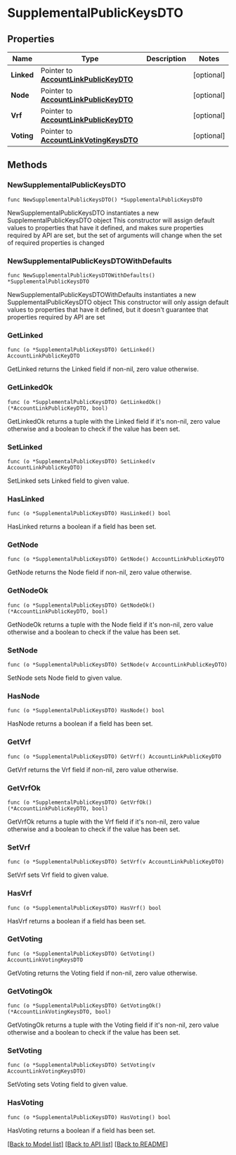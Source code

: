 # SupplementalPublicKeysDTO

## Properties

Name | Type | Description | Notes
------------ | ------------- | ------------- | -------------
**Linked** | Pointer to [**AccountLinkPublicKeyDTO**](AccountLinkPublicKeyDTO.md) |  | [optional] 
**Node** | Pointer to [**AccountLinkPublicKeyDTO**](AccountLinkPublicKeyDTO.md) |  | [optional] 
**Vrf** | Pointer to [**AccountLinkPublicKeyDTO**](AccountLinkPublicKeyDTO.md) |  | [optional] 
**Voting** | Pointer to [**AccountLinkVotingKeysDTO**](AccountLinkVotingKeysDTO.md) |  | [optional] 

## Methods

### NewSupplementalPublicKeysDTO

`func NewSupplementalPublicKeysDTO() *SupplementalPublicKeysDTO`

NewSupplementalPublicKeysDTO instantiates a new SupplementalPublicKeysDTO object
This constructor will assign default values to properties that have it defined,
and makes sure properties required by API are set, but the set of arguments
will change when the set of required properties is changed

### NewSupplementalPublicKeysDTOWithDefaults

`func NewSupplementalPublicKeysDTOWithDefaults() *SupplementalPublicKeysDTO`

NewSupplementalPublicKeysDTOWithDefaults instantiates a new SupplementalPublicKeysDTO object
This constructor will only assign default values to properties that have it defined,
but it doesn't guarantee that properties required by API are set

### GetLinked

`func (o *SupplementalPublicKeysDTO) GetLinked() AccountLinkPublicKeyDTO`

GetLinked returns the Linked field if non-nil, zero value otherwise.

### GetLinkedOk

`func (o *SupplementalPublicKeysDTO) GetLinkedOk() (*AccountLinkPublicKeyDTO, bool)`

GetLinkedOk returns a tuple with the Linked field if it's non-nil, zero value otherwise
and a boolean to check if the value has been set.

### SetLinked

`func (o *SupplementalPublicKeysDTO) SetLinked(v AccountLinkPublicKeyDTO)`

SetLinked sets Linked field to given value.

### HasLinked

`func (o *SupplementalPublicKeysDTO) HasLinked() bool`

HasLinked returns a boolean if a field has been set.

### GetNode

`func (o *SupplementalPublicKeysDTO) GetNode() AccountLinkPublicKeyDTO`

GetNode returns the Node field if non-nil, zero value otherwise.

### GetNodeOk

`func (o *SupplementalPublicKeysDTO) GetNodeOk() (*AccountLinkPublicKeyDTO, bool)`

GetNodeOk returns a tuple with the Node field if it's non-nil, zero value otherwise
and a boolean to check if the value has been set.

### SetNode

`func (o *SupplementalPublicKeysDTO) SetNode(v AccountLinkPublicKeyDTO)`

SetNode sets Node field to given value.

### HasNode

`func (o *SupplementalPublicKeysDTO) HasNode() bool`

HasNode returns a boolean if a field has been set.

### GetVrf

`func (o *SupplementalPublicKeysDTO) GetVrf() AccountLinkPublicKeyDTO`

GetVrf returns the Vrf field if non-nil, zero value otherwise.

### GetVrfOk

`func (o *SupplementalPublicKeysDTO) GetVrfOk() (*AccountLinkPublicKeyDTO, bool)`

GetVrfOk returns a tuple with the Vrf field if it's non-nil, zero value otherwise
and a boolean to check if the value has been set.

### SetVrf

`func (o *SupplementalPublicKeysDTO) SetVrf(v AccountLinkPublicKeyDTO)`

SetVrf sets Vrf field to given value.

### HasVrf

`func (o *SupplementalPublicKeysDTO) HasVrf() bool`

HasVrf returns a boolean if a field has been set.

### GetVoting

`func (o *SupplementalPublicKeysDTO) GetVoting() AccountLinkVotingKeysDTO`

GetVoting returns the Voting field if non-nil, zero value otherwise.

### GetVotingOk

`func (o *SupplementalPublicKeysDTO) GetVotingOk() (*AccountLinkVotingKeysDTO, bool)`

GetVotingOk returns a tuple with the Voting field if it's non-nil, zero value otherwise
and a boolean to check if the value has been set.

### SetVoting

`func (o *SupplementalPublicKeysDTO) SetVoting(v AccountLinkVotingKeysDTO)`

SetVoting sets Voting field to given value.

### HasVoting

`func (o *SupplementalPublicKeysDTO) HasVoting() bool`

HasVoting returns a boolean if a field has been set.


[[Back to Model list]](../README.md#documentation-for-models) [[Back to API list]](../README.md#documentation-for-api-endpoints) [[Back to README]](../README.md)


